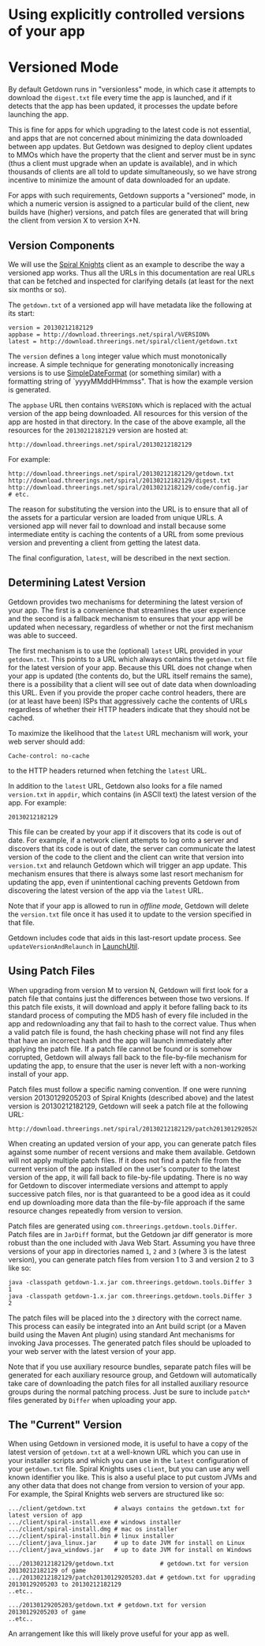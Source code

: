 # Using explicitly controlled versions of your app

# Versioned Mode

By default Getdown runs in "versionless" mode, in which case it attempts to download the
`digest.txt` file every time the app is launched, and if it detects that the app has been updated,
it processes the update before launching the app.

This is fine for apps for which upgrading to the latest code is not essential, and apps that are
not concerned about minimizing the data downloaded between app updates. But Getdown was designed to
deploy client updates to MMOs which have the property that the client and server must be in sync
(thus a client must upgrade when an update is available), and in which thousands of clients are all
told to update simultaneously, so we have strong incentive to minimize the amount of data
downloaded for an update.

For apps with such requirements, Getdown supports a "versioned" mode, in which a numeric version is
assigned to a particular build of the client, new builds have (higher) versions, and patch files
are generated that will bring the client from version X to version X+N.

## Version Components

We will use the [Spiral Knights](http://www.spiralknights.com/) client as an example to describe the
way a versioned app works. Thus all the URLs in this documentation are real URLs that can be
fetched and inspected for clarifying details (at least for the next six months or so).

The `getdown.txt` of a versioned app will have metadata like the following at its start:

    version = 20130212182129
    appbase = http://download.threerings.net/spiral/%VERSION%
    latest = http://download.threerings.net/spiral/client/getdown.txt

The `version` defines a `long` integer value which must monotonically increase. A simple technique
for generating monotonically increasing versions is to use
[SimpleDateFormat](http://docs.oracle.com/javase/7/docs/api/java/text/SimpleDateFormat.html) (or
something similar) with a formatting string of `yyyyMMddHHmmss". That is how the example version is
generated.

The `appbase` URL then contains `%VERSION%` which is replaced with the actual version of the app
being downloaded. All resources for this version of the app are hosted in that directory. In the
case of the above example, all the resources for the `20130212182129` version are hosted at:

    http://download.threerings.net/spiral/20130212182129

For example:

    http://download.threerings.net/spiral/20130212182129/getdown.txt
    http://download.threerings.net/spiral/20130212182129/digest.txt
    http://download.threerings.net/spiral/20130212182129/code/config.jar
    # etc.

The reason for substituting the version into the URL is to ensure that all of the assets for a
particular version are loaded from unique URLs. A versioned app will never fail to download and
install because some intermediate entity is caching the contents of a URL from some previous
version and preventing a client from getting the latest data.

The final configuration, `latest`, will be described in the next section.

## Determining Latest Version

Getdown provides two mechanisms for determining the latest version of your app. The first is a
convenience that streamlines the user experience and the second is a fallback mechanism to ensures
that your app will be updated when necessary, regardless of whether or not the first mechanism was
able to succeed.

The first mechanism is to use the (optional) `latest` URL provided in your `getdown.txt`. This
points to a URL which always contains the `getdown.txt` file for the latest version of your app.
Because this URL does not change when your app is updated (the contents do, but the URL itself
remains the same), there is a possibility that a client will see out of date data when downloading
this URL. Even if you provide the proper cache control headers, there are (or at least have been)
ISPs that aggressively cache the contents of URLs regardless of whether their HTTP headers indicate
that they should not be cached.

To maximize the likelihood that the `latest` URL mechanism will work, your web server should
add:

    Cache-control: no-cache

to the HTTP headers returned when fetching the `latest` URL.

In addition to the `latest` URL, Getdown also looks for a file named `version.txt` in `appdir`,
which contains (in ASCII text) the latest version of the app. For example:

    20130212182129

This file can be created by your app if it discovers that its code is out of date. For example, if
a network client attempts to log onto a server and discovers that its code is out of date, the
server can communicate the latest version of the code to the client and the client can write that
version into `version.txt` and relaunch Getdown which will trigger an app update. This mechanism
ensures that there is always some last resort mechanism for updating the app, even if unintentional
caching prevents Getdown from discovering the latest version of the app via the `latest` URL.

Note that if your app is allowed to run in *offline mode*, Getdown will delete the `version.txt`
file once it has used it to update to the version specified in that file.

Getdown includes code that aids in this last-resort update process. See `updateVersionAndRelaunch`
in [LaunchUtil](http://getdown.googlecode.com/svn/apidocs/com/threerings/getdown/util/LaunchUtil.html).

## Using Patch Files

When upgrading from version M to version N, Getdown will first look for a patch file that contains
just the differences between those two versions. If this patch file exists, it will download and
apply it before falling back to its standard process of computing the MD5 hash of every file
included in the app and redownloading any that fail to hash to the correct value. Thus when a valid
patch file is found, the hash checking phase will not find any files that have an incorrect hash
and the app will launch immediately after applying the patch file. If a patch file cannot be found
or is somehow corrupted, Getdown will always fall back to the file-by-file mechanism for updating
the app, to ensure that the user is never left with a non-working install of your app.

Patch files must follow a specific naming convention. If one were running version 20130129205203 of
Spiral Knights (described above) and the latest version is 20130212182129, Getdown will seek a
patch file at the following URL:

    http://download.threerings.net/spiral/20130212182129/patch20130129205203.dat

When creating an updated version of your app, you can generate patch files against some number of
recent versions and make them available. Getdown will not apply multiple patch files. If it does
not find a patch file from the current version of the app installed on the user's computer to the
latest version of the app, it will fall back to file-by-file updating. There is no way for Getdown
to discover intermediate versions and attempt to apply successive patch files, nor is that
guaranteed to be a good idea as it could end up downloading more data than the file-by-file
approach if the same resource changes repeatedly from version to version.

Patch files are generated using `com.threerings.getdown.tools.Differ`. Patch files are in `JarDiff`
format, but the Getdown jar diff generator is more robust than the one included with Java Web
Start. Assuming you have three versions of your app in directories named `1`, `2` and `3` (where 3
is the latest version), you can generate patch files from version 1 to 3 and version 2 to 3 like
so:

    java -classpath getdown-1.x.jar com.threerings.getdown.tools.Differ 3 1
    java -classpath getdown-1.x.jar com.threerings.getdown.tools.Differ 3 2

The patch files will be placed into the `3` directory with the correct name. This process can
easily be integrated into an Ant build script (or a Maven build using the Maven Ant plugin) using
standard Ant mechanisms for invoking Java processes. The generated patch files should be uploaded
to your web server with the latest version of your app.

Note that if you use auxiliary resource bundles, separate patch files will be generated for each
auxiliary resource group, and Getdown will automatically take care of downloading the patch files
for all installed auxiliary resource groups during the normal patching process. Just be sure to
include `patch*` files generated by `Differ` when uploading your app.

## The "Current" Version

When using Getdown in versioned mode, it is useful to have a copy of the latest version of
`getdown.txt` at a well-known URL which you can use in your installer scripts and which you can use
in the `latest` configuration of your `getdown.txt` file. Spiral Knights uses `client`, but you can
use any well known identifier you like. This is also a useful place to put custom JVMs and any
other data that does not change from version to version of your app. For example, the Spiral
Knights web servers are structured like so:

    .../client/getdown.txt        # always contains the getdown.txt for latest version of app
    .../client/spiral-install.exe # windows installer
    .../client/spiral-install.dmg # mac os installer
    .../client/spiral-install.bin # linux installer
    .../client/java_linux.jar     # up to date JVM for install on Linux
    .../client/java_windows.jar   # up to date JVM for install on Windows
    
    .../20130212182129/getdown.txt             # getdown.txt for version 20130212182129 of game
    .../20130212182129/patch20130129205203.dat # getdown.txt for upgrading 20130129205203 to 20130212182129
    ..etc..
    
    .../20130129205203/getdown.txt # getdown.txt for version 20130129205203 of game
    ..etc..

An arrangement like this will likely prove useful for your app as well.
